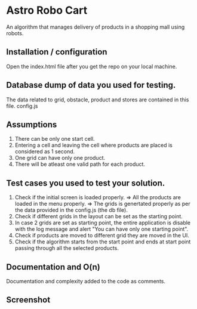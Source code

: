 # Astro Robo Cart
An algorithm that manages delivery of products in a shopping mall using robots.

## Installation / configuration
Open the index.html file after you get the repo on your local machine.

## Database dump of data you used for testing.
The data related to grid, obstacle, product and stores are contained in this file.
config.js

## Assumptions
1. There can be only one start cell.
2. Entering a cell and leaving the cell where products are placed is considered as 1 second.
3. One grid can have only one product.
4. There will be atleast one valid path for each product.

## Test cases you used to test your solution.
1. Check if the initial screen is loaded properly.
    => All the products are loaded in the menu properly.
    => The grids is genertated properly as per the data provided in the config.js (the db file).
2. Check if different grids in the layout can be set as the starting point.
3. In case 2 grids are set as starting point, the entire application is disable with the log message and alert "You can have only one starting point".
4. Check if products are moved to different grid they are moved in the UI.
5. Check if the algorithm starts from the start point and ends at start point passing through all the selected products.

## Documentation and O(n)
Documentation and complexity added to the code as comments.

## Screenshot
